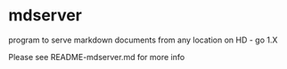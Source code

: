 mdserver
========

program to serve markdown documents from any location on HD - go 1.X

Please see README-mdserver.md for more info
